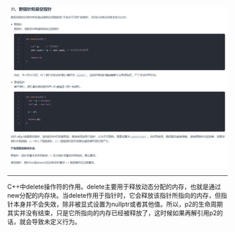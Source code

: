 ![alt text](31image1.png)

---
C++中delete操作符的作用。delete主要用于释放动态分配的内存，也就是通过new分配的内存块。当delete作用于指针时，它会释放该指针所指向的内存，但指针本身并不会失效，除非被显式设置为nullptr或者其他值。所以，p2的生命周期其实并没有结束，只是它所指向的内存已经被释放了，这时候如果再解引用p2的话，就会导致未定义行为。